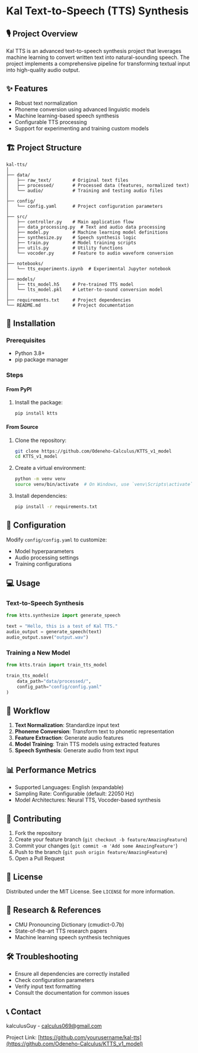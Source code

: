 # Kal Text-to-Speech (TTS) Synthesis

## 🎙️ Project Overview

Kal TTS is an advanced text-to-speech synthesis project that leverages machine learning to convert written text into natural-sounding speech. The project implements a comprehensive pipeline for transforming textual input into high-quality audio output.

## ✨ Features

- Robust text normalization
- Phoneme conversion using advanced linguistic models
- Machine learning-based speech synthesis
- Configurable TTS processing
- Support for experimenting and training custom models

## 🏗️ Project Structure

```
kal-tts/
│
├── data/
│   ├── raw_text/        # Original text files
│   ├── processed/       # Processed data (features, normalized text)
│   └── audio/           # Training and testing audio files
│
├── config/
│   └── config.yaml      # Project configuration parameters
│
├── src/
│   ├── controller.py    # Main application flow
│   ├── data_processing.py  # Text and audio data processing
│   ├── model.py         # Machine learning model definitions
│   ├── synthesize.py    # Speech synthesis logic
│   ├── train.py         # Model training scripts
│   ├── utils.py         # Utility functions
│   └── vocoder.py       # Feature to audio waveform conversion
│
├── notebooks/
│   └── tts_experiments.ipynb  # Experimental Jupyter notebook
│
├── models/
│   ├── tts_model.h5     # Pre-trained TTS model
│   └── lts_model.pkl    # Letter-to-sound conversion model
│
├── requirements.txt     # Project dependencies
└── README.md            # Project documentation
```

## 🚀 Installation

### Prerequisites
- Python 3.8+
- pip package manager

### Steps

#### From PyPI
1. Install the package:
   ```bash
   pip install ktts
   ```

#### From Source
1. Clone the repository:
   ```bash
   git clone https://github.com/Odeneho-Calculus/KTTS_v1_model
   cd KTTS_v1_model
   ```

2. Create a virtual environment:
   ```bash
   python -m venv venv
   source venv/bin/activate  # On Windows, use `venv\Scripts\activate`
   ```

3. Install dependencies:
   ```bash
   pip install -r requirements.txt
   ```

## 🔧 Configuration

Modify `config/config.yaml` to customize:
- Model hyperparameters
- Audio processing settings
- Training configurations

## 💻 Usage

### Text-to-Speech Synthesis
```python
from ktts.synthesize import generate_speech

text = "Hello, this is a test of Kal TTS."
audio_output = generate_speech(text)
audio_output.save("output.wav")
```

### Training a New Model
```python
from ktts.train import train_tts_model

train_tts_model(
    data_path="data/processed/",
    config_path="config/config.yaml"
)
```

## 🧠 Workflow

1. **Text Normalization**: Standardize input text
2. **Phoneme Conversion**: Transform text to phonetic representation
3. **Feature Extraction**: Generate audio features
4. **Model Training**: Train TTS models using extracted features
5. **Speech Synthesis**: Generate audio from text input

## 📊 Performance Metrics

- Supported Languages: English (expandable)
- Sampling Rate: Configurable (default: 22050 Hz)
- Model Architectures: Neural TTS, Vocoder-based synthesis

## 🤝 Contributing

1. Fork the repository
2. Create your feature branch (`git checkout -b feature/AmazingFeature`)
3. Commit your changes (`git commit -m 'Add some AmazingFeature'`)
4. Push to the branch (`git push origin feature/AmazingFeature`)
5. Open a Pull Request

## 📜 License

Distributed under the MIT License. See `LICENSE` for more information.

## 🔬 Research & References

- CMU Pronouncing Dictionary (cmudict-0.7b)
- State-of-the-art TTS research papers
- Machine learning speech synthesis techniques

## 🛠️ Troubleshooting

- Ensure all dependencies are correctly installed
- Check configuration parameters
- Verify input text formatting
- Consult the documentation for common issues

## 📞 Contact

kalculusGuy - [calculus069@gmail.com](mailto:calculus069@gmail.com)

Project Link: [https://github.com/yourusername/kal-tts](https://github.com/Odeneho-Calculus/KTTS_v1_model)
